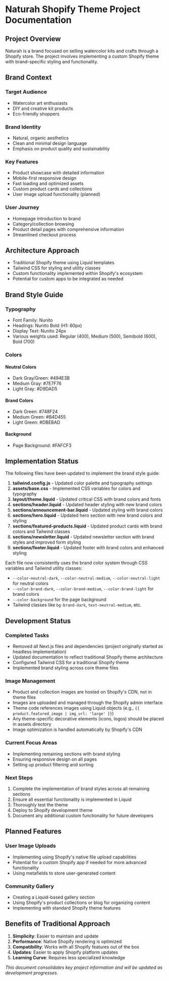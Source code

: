 # Naturah Shopify Theme Project Documentation

## Project Overview
Naturah is a brand focused on selling watercolor kits and crafts through a Shopify store. The project involves implementing a custom Shopify theme with brand-specific styling and functionality.

## Brand Context

### Target Audience
- Watercolor art enthusiasts
- DIY and creative kit products
- Eco-friendly shoppers

### Brand Identity
- Natural, organic aesthetics
- Clean and minimal design language
- Emphasis on product quality and sustainability

### Key Features
- Product showcase with detailed information
- Mobile-first responsive design
- Fast loading and optimized assets
- Custom product cards and collections
- User image upload functionality (planned)

### User Journey
- Homepage introduction to brand
- Category/collection browsing
- Product detail pages with comprehensive information
- Streamlined checkout process

## Architecture Approach
- Traditional Shopify theme using Liquid templates
- Tailwind CSS for styling and utility classes
- Custom functionality implemented within Shopify's ecosystem
- Potential for custom apps to be integrated as needed

## Brand Style Guide

### Typography
- Font Family: Nunito
- Headings: Nunito Bold (H1: 60px)
- Display Text: Nunito 24px
- Various weights used: Regular (400), Medium (500), Semibold (600), Bold (700)

### Colors
#### Neutral Colors
- Dark Gray/Green: #494E3B
- Medium Gray: #7E7F76
- Light Gray: #D9DAD5

#### Brand Colors
- Dark Green: #748F24
- Medium Green: #B4D455
- Light Green: #DBEBAD

#### Background
- Page Background: #FAFCF3

## Implementation Status

The following files have been updated to implement the brand style guide:

1. **tailwind.config.js** - Updated color palette and typography settings
2. **assets/base.css** - Implemented CSS variables for colors and typography
3. **layout/theme.liquid** - Updated critical CSS with brand colors and fonts
4. **sections/header.liquid** - Updated header styling with new brand colors
5. **sections/announcement-bar.liquid** - Updated styling with brand colors
6. **sections/hero.liquid** - Updated hero section with new brand colors and styling
7. **sections/featured-products.liquid** - Updated product cards with brand colors and Tailwind classes
8. **sections/newsletter.liquid** - Updated newsletter section with brand styles and improved form styling
9. **sections/footer.liquid** - Updated footer with brand colors and enhanced styling

Each file now consistently uses the brand color system through CSS variables and Tailwind utility classes:
- `--color-neutral-dark`, `--color-neutral-medium`, `--color-neutral-light` for neutral colors
- `--color-brand-dark`, `--color-brand-medium`, `--color-brand-light` for brand colors
- `--color-background` for the page background
- Tailwind classes like `bg-brand-dark`, `text-neutral-medium`, etc.

## Development Status

### Completed Tasks
- Removed all Next.js files and dependencies (project originally started as headless implementation)
- Updated documentation to reflect traditional Shopify theme architecture
- Configured Tailwind CSS for a traditional Shopify theme
- Implemented brand styling across core theme files

### Image Management
- Product and collection images are hosted on Shopify's CDN, not in theme files
- Images are uploaded and managed through the Shopify admin interface
- Theme code references images using Liquid objects (e.g., `{{ product.featured_image | img_url: 'large' }}`)
- Any theme-specific decorative elements (icons, logos) should be placed in assets directory
- Image optimization is handled automatically by Shopify's CDN

### Current Focus Areas
- Implementing remaining sections with brand styling
- Ensuring responsive design on all pages
- Setting up product filtering and sorting

### Next Steps
1. Complete the implementation of brand styles across all remaining sections
2. Ensure all essential functionality is implemented in Liquid
3. Thoroughly test the theme
4. Deploy to Shopify development theme
5. Document any additional custom functionality for future developers

## Planned Features

### User Image Uploads
- Implementing using Shopify's native file upload capabilities
- Potential for a custom Shopify app if needed for more advanced functionality
- Using metafields to store user-generated content

### Community Gallery
- Creating a Liquid-based gallery section
- Using Shopify's product collections or blog for organizing content
- Implementing with standard Shopify theme features

## Benefits of Traditional Approach

1. **Simplicity**: Easier to maintain and update
2. **Performance**: Native Shopify rendering is optimized
3. **Compatibility**: Works with all Shopify features out of the box
4. **Updates**: Easier to apply Shopify platform updates
5. **Learning Curve**: Requires less specialized knowledge

*This document consolidates key project information and will be updated as development progresses.* 